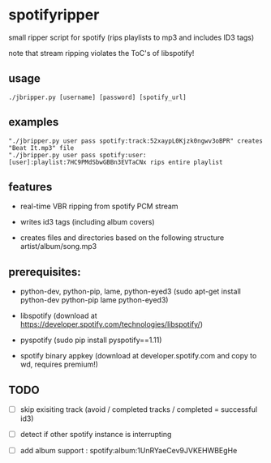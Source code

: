 spotifyripper
=============

small ripper script for spotify (rips playlists to mp3 and includes ID3 tags) 

note that stream ripping violates the ToC's of libspotify!

usage
-----
    ./jbripper.py [username] [password] [spotify_url]

examples
--------
    "./jbripper.py user pass spotify:track:52xaypL0Kjzk0ngwv3oBPR" creates "Beat It.mp3" file
    "./jbripper.py user pass spotify:user:[user]:playlist:7HC9PMdSbwGBBn3EVTaCNx rips entire playlist

features
--------
* real-time VBR ripping from spotify PCM stream

* writes id3 tags (including album covers)

* creates files and directories based on the following structure artist/album/song.mp3

prerequisites:
--------------
* python-dev, python-pip, lame, python-eyed3 (sudo apt-get install python-dev python-pip lame python-eyed3)

* libspotify (download at https://developer.spotify.com/technologies/libspotify/)

* pyspotify (sudo pip install pyspotify==1.11)

* spotify binary appkey (download at developer.spotify.com and copy to wd, requires premium!)

TODO
----
- [ ] skip exisiting track (avoid / completed tracks / completed = successful id3)
- [ ] detect if other spotify instance is interrupting
- [ ] add album support : spotify:album:1UnRYaeCev9JVKEHWBEgHe

